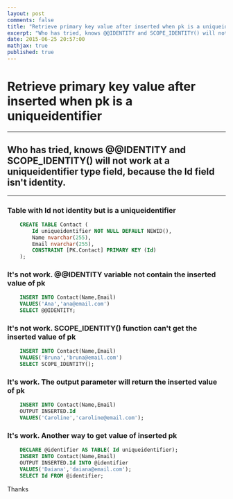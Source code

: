 ```yaml
---
layout: post
comments: false
title: "Retrieve primary key value after inserted when pk is a uniqueidentifier"
excerpt: "Who has tried, knows @@IDENTITY and SCOPE_IDENTITY() will not work at a uniqueidentifier type field, because the Id field isn't identity."
date: 2015-06-25 20:57:00
mathjax: true
published: true
---
```


# Retrieve primary key value after inserted when pk is a uniqueidentifier

---

## Who has tried, knows @@IDENTITY and SCOPE_IDENTITY() will not work at a uniqueidentifier type field, because the Id field isn't identity.

---

### Table with Id not identity but is a uniqueidentifier
```sql
    CREATE TABLE Contact (
        Id uniqueidentifier NOT NULL DEFAULT NEWID(),
        Name nvarchar(255),
        Email nvarchar(255),
        CONSTRAINT [PK.Contact] PRIMARY KEY (Id)
    );
```

### It's not work. @@IDENTITY variable not contain the inserted value of pk
```sql    
    INSERT INTO Contact(Name,Email)
    VALUES('Ana','ana@email.com')
    SELECT @@IDENTITY;
```

### It's not work. SCOPE_IDENTITY() function can't get the inserted value of pk
```sql
    INSERT INTO Contact(Name,Email)
    VALUES('Bruna','bruna@email.com')
    SELECT SCOPE_IDENTITY();
```

### It's work. The output parameter will return the inserted value of pk
```sql
    INSERT INTO Contact(Name,Email)
    OUTPUT INSERTED.Id
    VALUES('Caroline','caroline@email.com');
```

### It's work. Another way to get value of inserted pk
```sql
    DECLARE @identifier AS TABLE( Id uniqueidentifier);
    INSERT INTO Contact(Name,Email)
    OUTPUT INSERTED.Id INTO @identifier
    VALUES('Daiana','daiana@email.com');
    SELECT Id FROM @identifier;
```
  
Thanks  